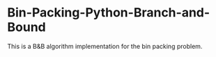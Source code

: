 # Bin-Packing-Python-Branch-and-Bound
This is a B&amp;B algorithm implementation for the bin packing problem.
